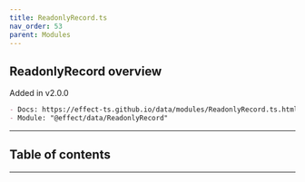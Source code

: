 ```yaml
---
title: ReadonlyRecord.ts
nav_order: 53
parent: Modules
---
```


## ReadonlyRecord overview

Added in v2.0.0

```md
- Docs: https://effect-ts.github.io/data/modules/ReadonlyRecord.ts.html
- Module: "@effect/data/ReadonlyRecord"
```

---

<h2 class="text-delta">Table of contents</h2>

---
